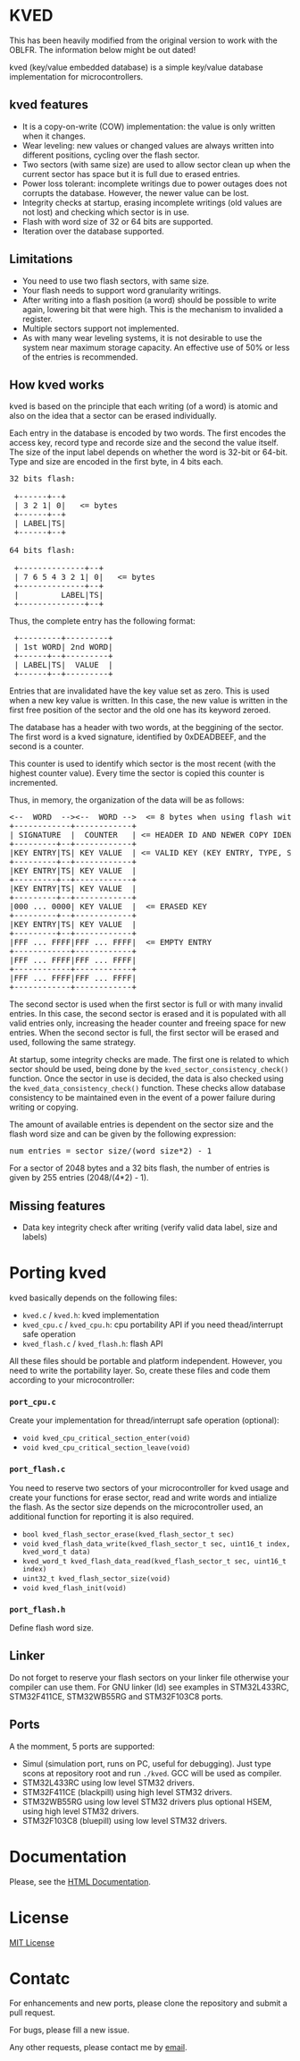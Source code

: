 # KVED 

This has been heavily modified from the original version to work with the OBLFR. The information below might be out dated!

kved (key/value embedded database) is a simple key/value database implementation for microcontrollers.

## kved features

* It is a copy-on-write (COW) implementation: the value is only written when it changes.
* Wear leveling: new values or changed values are always written into different positions, cycling over the flash sector. 
* Two sectors (with same size) are used to allow sector clean up when the current sector has space but it is full due to erased entries.
* Power loss tolerant: incomplete writings due to power outages does not corrupts the database. However, the newer value can be lost.
* Integrity checks at startup, erasing incomplete writings (old values are not lost) and checking which sector is in use.
* Flash with word size of 32 or 64 bits are supported.
* Iteration over the database supported.

## Limitations

* You need to use two flash sectors, with same size. 
* Your flash needs to support word granularity writings.
* After writing into a flash position (a word) should be possible to write again, lowering bit that were high. This is the mechanism to invalided a register.
* Multiple sectors support not implemented.
* As with many wear leveling systems, it is not desirable to use the system near maximum storage capacity. An effective use of 50% or less of the entries is recommended. 

## How kved works

kved is based on the principle that each writing (of a word) is atomic and also on the idea that a sector can be erased individually.

Each entry in the database is encoded by two words. The first encodes the access key, record type and recorde size and the second the value itself. The size of the input label depends on whether the word is 32-bit or 64-bit. Type and size are encoded in the first byte, in 4 bits each.

<pre>
32 bits flash:

 +------+--+
 | 3 2 1| 0|   <= bytes
 +------+--+
 | LABEL|TS|
 +------+--+

64 bits flash:

 +--------------+--+
 | 7 6 5 4 3 2 1| 0|   <= bytes
 +--------------+--+
 |         LABEL|TS|
 +--------------+--+
</pre>

Thus, the complete entry has the following format:

<pre>
 +---------+---------+
 | 1st WORD| 2nd WORD|
 +------+--+---------+
 | LABEL|TS|  VALUE  |
 +------+--+---------+
</pre>

Entries that are invalidated have the key value set as zero. This is used when a new key value is written. In this case, the new value is written in the first free position of the sector and the old one has its keyword zeroed.

The database has a header with two words, at the beggining of the sector. 
The first word is a kved signature, identified by 0xDEADBEEF, and the second is a counter. 

This counter is used to identify which sector is the most recent (with the highest counter value). Every time the sector is copied this counter is incremented.

Thus, in memory, the organization of the data will be as follows:

<pre>
<--  WORD  --><--  WORD -->  <= 8 bytes when using flash with word of 64 bits 
+------------+------------+
| SIGNATURE  |  COUNTER   | <= HEADER ID AND NEWER COPY IDENTIFICATION
+---------+--+------------+
|KEY ENTRY|TS| KEY VALUE  | <= VALID KEY (KEY ENTRY, TYPE, SIZE AND VALUE)
+---------+--+------------+
|KEY ENTRY|TS| KEY VALUE  |
+---------+--+------------+
|KEY ENTRY|TS| KEY VALUE  |
+---------+--+------------+
|000 ... 0000| KEY VALUE  |  <= ERASED KEY
+---------+--+------------+
|KEY ENTRY|TS| KEY VALUE  |
+---------+--+------------+
|FFF ... FFFF|FFF ... FFFF|  <= EMPTY ENTRY
+------------+------------+
|FFF ... FFFF|FFF ... FFFF|
+------------+------------+
|FFF ... FFFF|FFF ... FFFF|
+------------+------------+
</pre>

The second sector is used when the first sector is full or with many invalid entries. In this case, the second sector is erased and it is populated with all valid entries only, increasing the header counter and freeing space for new entries. When the second sector is full, the first sector will be erased and used, following the same strategy.

At startup, some integrity checks are made. The first one is related to which sector should be used, being done by the ```kved_sector_consistency_check()``` function. Once the sector in use is decided, the data is also checked using the ```kved_data_consistency_check()``` function. These checks allow database consistency to be maintained even in the event of a power failure during writing or copying.

The amount of available entries is dependent on the sector size and the flash word size and can be given by the following expression:

<pre>
num_entries = sector_size/(word_size*2) - 1
</pre>

For a sector of 2048 bytes and a 32 bits flash, the number of entries is given by 255 entries (2048/(4*2) - 1).

## Missing features

* Data key integrity check after writing (verify valid data label, size and labels)

# Porting kved

kved basically depends on the following files:

* ```kved.c``` / ```kved.h```: kved implementation
* ```kved_cpu.c``` / ```kved_cpu.h```: cpu portability API if you need thead/interrupt safe operation
* ```kved_flash.c``` / ```kved_flash.h```: flash API

All these files should be portable and platform independent. However, you need to write the portability layer. So, create these files and code them according to your microcontroller:

###  ```port_cpu.c```

Create your implementation for thread/interrupt safe operation (optional):

  * ```void kved_cpu_critical_section_enter(void)```
  * ```void kved_cpu_critical_section_leave(void)```

###  ```port_flash.c```

You need to reserve two sectors of your microcontroller for kved usage and create your functions for erase sector, read and write words and intialize the flash. As the sector size depends on the microcontroller used, an additional function for reporting it is also required.

  * ```bool kved_flash_sector_erase(kved_flash_sector_t sec)```
  * ```void kved_flash_data_write(kved_flash_sector_t sec, uint16_t index, kved_word_t data)```
  * ```kved_word_t kved_flash_data_read(kved_flash_sector_t sec, uint16_t index)```
  * ```uint32_t kved_flash_sector_size(void)```
  * ```void kved_flash_init(void)```

###  ```port_flash.h```

Define flash word size. 

## Linker

Do not forget to reserve your flash sectors on your linker file otherwise your compiler can use them. For GNU linker (ld) see examples in STM32L433RC, STM32F411CE, STM32WB55RG and STM32F103C8 ports.

## Ports

A the momment, 5 ports are supported:

* Simul (simulation port, runs on PC, useful for debugging). Just type scons at repository root and run ```./kved```. GCC will be used as compiler.
* STM32L433RC using low level STM32 drivers.
* STM32F411CE (blackpill) using high level STM32 drivers.
* STM32WB55RG using low level STM32 drivers plus optional HSEM, using high level STM32 drivers.
* STM32F103C8 (bluepill) using low level STM32 drivers.

# Documentation

Please, see the [HTML Documentation](https://marcelobarrosalmeida.github.io/kved/).

# License

[MIT License](./LICENSE.md)

# Contatc

For enhancements and new ports, please clone the repository and submit a pull request.

For bugs, please fill a new issue.

Any other requests, please contact me by [email](marcelobarrosalmeida@gmail.com).
